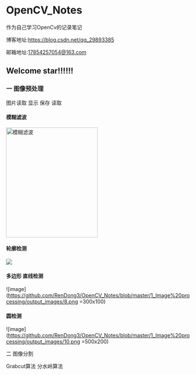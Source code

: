 # OpenCV_Notes
作为自己学习OpenCv的记录笔记

博客地址:https://blog.csdn.net/qq_29893385

邮箱地址:17854257054@163.com


## Welcome star!!!!!!

### 一 图像预处理

图片读取 显示 保存 读取 

#### 模糊滤波  
<img src="https://github.com/RenDong3/OpenCV_Notes/blob/master/1_Image%20processing/output_images/6.png" width = "250" height = "300" alt="模糊滤波" />



#### 轮廓检测

![](https://github.com/RenDong3/OpenCV_Notes/blob/master/1_Image%20processing/output_images/7.png)

#### 多边形 直线检测

![image](https://github.com/RenDong3/OpenCV_Notes/blob/master/1_Image%20processing/output_images/8.png =300x100)

#### 圆检测

![image](https://github.com/RenDong3/OpenCV_Notes/blob/master/1_Image%20processing/output_images/10.png =500x200)

二 图像分割 

Grabcut算法   分水岭算法




